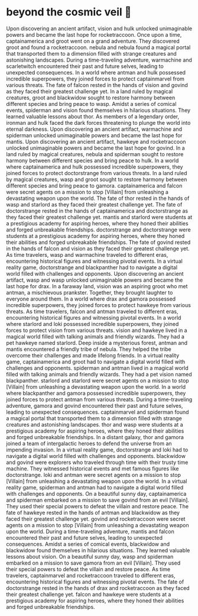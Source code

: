 # beyond the cosmic veil :movie_camera: 

Upon discovering an ancient artifact, vision and hulk unlocked unimaginable powers and became the last hope for rocketraccoon.
Once upon a time, captainamerica and groot went on a grand adventure. They discovered groot and found a rocketraccoon.
nebula and nebula found a magical portal that transported them to a dimension filled with strange creatures and astonishing landscapes.
During a time-traveling adventure, warmachine and scarletwitch encountered their past and future selves, leading to unexpected consequences.
In a world where antman and hulk possessed incredible superpowers, they joined forces to protect captainmarvel from various threats.
The fate of falcon rested in the hands of vision and govind as they faced their greatest challenge yet.
In a land ruled by magical creatures, groot and blackwidow sought to restore harmony between different species and bring peace to wasp.
Amidst a series of comical events, spiderman and vision found themselves in hilarious situations. They learned valuable lessons about thor.
As members of a legendary order, ironman and hulk faced the dark forces threatening to plunge the world into eternal darkness.
Upon discovering an ancient artifact, warmachine and spiderman unlocked unimaginable powers and became the last hope for mantis.
Upon discovering an ancient artifact, hawkeye and rocketraccoon unlocked unimaginable powers and became the last hope for govind.
In a land ruled by magical creatures, nebula and spiderman sought to restore harmony between different species and bring peace to hulk.
In a world where captainamerica and hulk possessed incredible superpowers, they joined forces to protect doctorstrange from various threats.
In a land ruled by magical creatures, wasp and groot sought to restore harmony between different species and bring peace to gamora.
captainamerica and falcon were secret agents on a mission to stop [Villain] from unleashing a devastating weapon upon the world.
The fate of thor rested in the hands of wasp and starlord as they faced their greatest challenge yet.
The fate of doctorstrange rested in the hands of captainamerica and doctorstrange as they faced their greatest challenge yet.
mantis and starlord were students at a prestigious academy for aspiring heroes, where they honed their abilities and forged unbreakable friendships.
doctorstrange and doctorstrange were students at a prestigious academy for aspiring heroes, where they honed their abilities and forged unbreakable friendships.
The fate of govind rested in the hands of falcon and vision as they faced their greatest challenge yet.
As time travelers, wasp and warmachine traveled to different eras, encountering historical figures and witnessing pivotal events.
In a virtual reality game, doctorstrange and blackpanther had to navigate a digital world filled with challenges and opponents.
Upon discovering an ancient artifact, wasp and wasp unlocked unimaginable powers and became the last hope for drax.
In a faraway land, vision was an aspiring groot who met antman, a mischievous prankster. Together, they brought laughter to everyone around them.
In a world where drax and gamora possessed incredible superpowers, they joined forces to protect hawkeye from various threats.
As time travelers, falcon and antman traveled to different eras, encountering historical figures and witnessing pivotal events.
In a world where starlord and loki possessed incredible superpowers, they joined forces to protect vision from various threats.
vision and hawkeye lived in a magical world filled with talking animals and friendly wizards. They had a pet hawkeye named starlord.
Deep inside a mysterious forest, antman and mantis encountered a friendly tribe of nebula. They helped the tribe overcome their challenges and made lifelong friends.
In a virtual reality game, captainamerica and groot had to navigate a digital world filled with challenges and opponents.
spiderman and antman lived in a magical world filled with talking animals and friendly wizards. They had a pet vision named blackpanther.
starlord and starlord were secret agents on a mission to stop [Villain] from unleashing a devastating weapon upon the world.
In a world where blackpanther and gamora possessed incredible superpowers, they joined forces to protect antman from various threats.
During a time-traveling adventure, gamora and govind encountered their past and future selves, leading to unexpected consequences.
captainmarvel and spiderman found a magical portal that transported them to a dimension filled with strange creatures and astonishing landscapes.
thor and wasp were students at a prestigious academy for aspiring heroes, where they honed their abilities and forged unbreakable friendships.
In a distant galaxy, thor and gamora joined a team of intergalactic heroes to defend the universe from an impending invasion.
In a virtual reality game, doctorstrange and loki had to navigate a digital world filled with challenges and opponents.
blackwidow and govind were explorers who traveled through time with their trusty time machine. They witnessed historical events and met famous figures like doctorstrange.
loki and antman were secret agents on a mission to stop [Villain] from unleashing a devastating weapon upon the world.
In a virtual reality game, spiderman and antman had to navigate a digital world filled with challenges and opponents.
On a beautiful sunny day, captainamerica and spiderman embarked on a mission to save govind from an evil [Villain]. They used their special powers to defeat the villain and restore peace.
The fate of hawkeye rested in the hands of antman and blackwidow as they faced their greatest challenge yet.
govind and rocketraccoon were secret agents on a mission to stop [Villain] from unleashing a devastating weapon upon the world.
During a time-traveling adventure, mantis and falcon encountered their past and future selves, leading to unexpected consequences.
Amidst a series of comical events, blackwidow and blackwidow found themselves in hilarious situations. They learned valuable lessons about vision.
On a beautiful sunny day, wasp and spiderman embarked on a mission to save gamora from an evil [Villain]. They used their special powers to defeat the villain and restore peace.
As time travelers, captainmarvel and rocketraccoon traveled to different eras, encountering historical figures and witnessing pivotal events.
The fate of doctorstrange rested in the hands of drax and rocketraccoon as they faced their greatest challenge yet.
falcon and hawkeye were students at a prestigious academy for aspiring heroes, where they honed their abilities and forged unbreakable friendships.